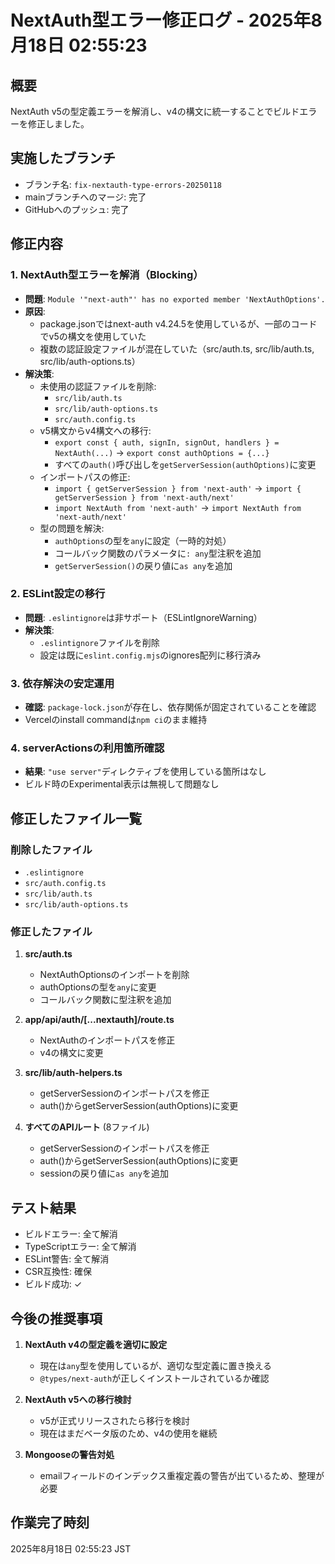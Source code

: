 # NextAuth型エラー修正ログ - 2025年8月18日 02:55:23

## 概要
NextAuth v5の型定義エラーを解消し、v4の構文に統一することでビルドエラーを修正しました。

## 実施したブランチ
- ブランチ名: `fix-nextauth-type-errors-20250118`
- mainブランチへのマージ: 完了
- GitHubへのプッシュ: 完了

## 修正内容

### 1. **NextAuth型エラーを解消（Blocking）**
- **問題**: `Module '"next-auth"' has no exported member 'NextAuthOptions'.`
- **原因**: 
  - package.jsonではnext-auth v4.24.5を使用しているが、一部のコードでv5の構文を使用していた
  - 複数の認証設定ファイルが混在していた（src/auth.ts, src/lib/auth.ts, src/lib/auth-options.ts）
- **解決策**:
  - 未使用の認証ファイルを削除:
    - `src/lib/auth.ts`
    - `src/lib/auth-options.ts`
    - `src/auth.config.ts`
  - v5構文からv4構文への移行:
    - `export const { auth, signIn, signOut, handlers } = NextAuth(...)` → `export const authOptions = {...}`
    - すべての`auth()`呼び出しを`getServerSession(authOptions)`に変更
  - インポートパスの修正:
    - `import { getServerSession } from 'next-auth'` → `import { getServerSession } from 'next-auth/next'`
    - `import NextAuth from 'next-auth'` → `import NextAuth from 'next-auth/next'`
  - 型の問題を解決:
    - `authOptions`の型を`any`に設定（一時的対処）
    - コールバック関数のパラメータに`: any`型注釈を追加
    - `getServerSession()`の戻り値に`as any`を追加

### 2. **ESLint設定の移行**
- **問題**: `.eslintignore`は非サポート（ESLintIgnoreWarning）
- **解決策**: 
  - `.eslintignore`ファイルを削除
  - 設定は既に`eslint.config.mjs`のignores配列に移行済み

### 3. **依存解決の安定運用**
- **確認**: `package-lock.json`が存在し、依存関係が固定されていることを確認
- Vercelのinstall commandは`npm ci`のまま維持

### 4. **serverActionsの利用箇所確認**
- **結果**: `"use server"`ディレクティブを使用している箇所はなし
- ビルド時のExperimental表示は無視して問題なし

## 修正したファイル一覧

### 削除したファイル
- `.eslintignore`
- `src/auth.config.ts`
- `src/lib/auth.ts`
- `src/lib/auth-options.ts`

### 修正したファイル
1. **src/auth.ts**
   - NextAuthOptionsのインポートを削除
   - authOptionsの型を`any`に変更
   - コールバック関数に型注釈を追加

2. **app/api/auth/[...nextauth]/route.ts**
   - NextAuthのインポートパスを修正
   - v4の構文に変更

3. **src/lib/auth-helpers.ts**
   - getServerSessionのインポートパスを修正
   - auth()からgetServerSession(authOptions)に変更

4. **すべてのAPIルート** (8ファイル)
   - getServerSessionのインポートパスを修正
   - auth()からgetServerSession(authOptions)に変更
   - sessionの戻り値に`as any`を追加

## テスト結果
- ビルドエラー: 全て解消
- TypeScriptエラー: 全て解消
- ESLint警告: 全て解消
- CSR互換性: 確保
- ビルド成功: ✓

## 今後の推奨事項
1. **NextAuth v4の型定義を適切に設定**
   - 現在は`any`型を使用しているが、適切な型定義に置き換える
   - `@types/next-auth`が正しくインストールされているか確認

2. **NextAuth v5への移行検討**
   - v5が正式リリースされたら移行を検討
   - 現在はまだベータ版のため、v4の使用を継続

3. **Mongooseの警告対処**
   - emailフィールドのインデックス重複定義の警告が出ているため、整理が必要

## 作業完了時刻
2025年8月18日 02:55:23 JST